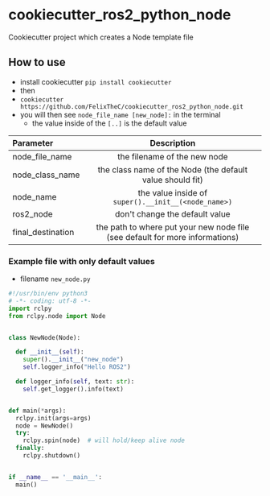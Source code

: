 # cookiecutter_ros2_python_node
Cookiecutter project which creates a Node template file


## How to use
- install cookiecutter `pip install cookiecutter`
- then
- `cookiecutter https://github.com/FelixTheC/cookiecutter_ros2_python_node.git`
- you will then see `node_file_name [new_node]:` in the terminal
  - the value inside of the `[..]` is the default value

| Parameter         | Description                       |
| :-------------     |   :-------------:                 |
|node_file_name     |   the filename of the new node    |
|node_class_name    |   the class name of the Node (the default value should fit)|
|node_name          |   the value inside of `super().__init__(<node_name>)`|
|ros2_node          |   don't change the default value  |
|final_destination  |   the path to where put your new node file (see default for more informations)|


### Example file with only default values
- filename `new_node.py`
```python
#!/usr/bin/env python3
# -*- coding: utf-8 -*-
import rclpy
from rclpy.node import Node


class NewNode(Node):

  def __init__(self):
    super().__init__("new_node")
    self.logger_info("Hello ROS2")

  def logger_info(self, text: str):
    self.get_logger().info(text)


def main(*args):
  rclpy.init(args=args)
  node = NewNode()
  try:
    rclpy.spin(node)  # will hold/keep alive node
  finally:
    rclpy.shutdown()


if __name__ == '__main__':
  main()

```
